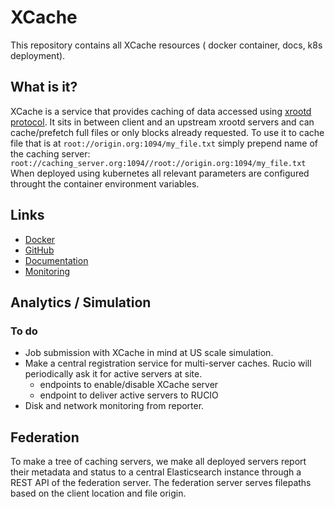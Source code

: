 # XCache
This repository contains all XCache resources ( docker container, docs, k8s deployment).

## What is it? 

XCache is a service that provides caching of data accessed using [xrootd protocol](http://xrootd.org/). It sits in between client and an upstream xrootd servers and can cache/prefetch full files or only blocks already requested. To use it to cache file that is at ```root://origin.org:1094/my_file.txt``` simply prepend name of the caching server:  ```root://caching_server.org:1094//root://origin.org:1094/my_file.txt``` When deployed using kubernetes all relevant parameters are configured throught the container environment variables.

## Links
*   [Docker](https://hub.docker.com/r/slateci/xcache/)
*   [GitHub](https://github.com/slateci/XCache)
*   [Documentation](http://slateci.io/XCache/)
*   [Monitoring](https://atlas-kibana.mwt2.org:5601/s/xcache/app/kibana#/dashboard/736a9b10-52fd-11e8-99dd-1dc03b06e504)

## Analytics / Simulation

### To do
* Job submission with XCache in mind at US scale simulation.
* Make a central registration service for multi-server caches. Rucio will periodically ask it for active servers at site.
   * endpoints to enable/disable XCache server
   * endpoint to deliver active servers to RUCIO
* Disk and network monitoring from reporter.

## Federation

To make a tree of caching servers, we make all deployed servers report their metadata and status to a central Elasticsearch instance through a REST API of the federation server. The federation server serves filepaths based on the client location and file origin.
